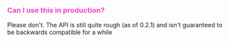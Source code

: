 
###  <span style="color:#f442c2">Can I use this in production?</span>

Please don't. The API is still quite rough (as of 0.2.1) and isn't guaranteed to be backwards compatible for a while
